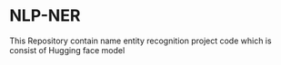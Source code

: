 # NLP-NER
This Repository contain name entity recognition project code which is consist of Hugging face model
